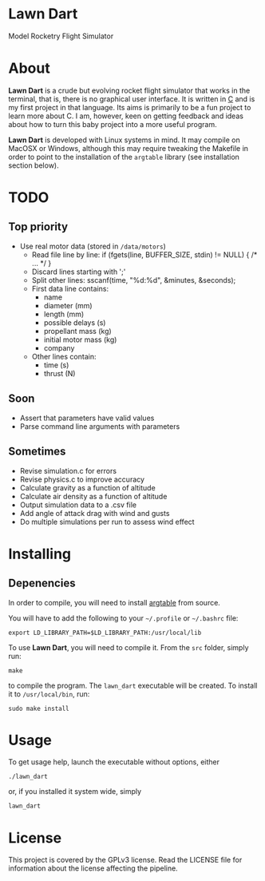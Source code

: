 # Lawn Dart
Model Rocketry Flight Simulator

# About
**Lawn Dart** is a crude but evolving rocket flight simulator that works in the
terminal, that is, there is no graphical user interface. It is written in
[C](http://en.wikipedia.org/wiki/C_\(programming_language\)) and is my first
project in that language. Its aims is primarily to be a fun project to learn
more about C. I am, however, keen on getting feedback and ideas about how to
turn this baby project into a more useful program.

**Lawn Dart** is developed with Linux systems in mind. It may compile on MacOSX
or Windows, although this may require tweaking the Makefile in order to point
to the installation of the `argtable` library (see installation section below).

# TODO
## Top priority
- Use real motor data (stored in `/data/motors`)
  - Read file line by line:
        if (fgets(line, BUFFER_SIZE, stdin) != NULL) {
           /* ... */
        }
  - Discard lines starting with ';'
  - Split other lines:
        sscanf(time, "%d:%d", &minutes, &seconds);
  - First data line contains:
    - name
    - diameter (mm)
    - length (mm)
    - possible delays (s)
    - propellant mass (kg)
    - initial motor mass (kg)
    - company
  - Other lines contain:
    - time (s)
    - thrust (N)

## Soon
- Assert that parameters have valid values
- Parse command line arguments with parameters

## Sometimes
- Revise simulation.c for errors
- Revise physics.c to improve accuracy
- Calculate gravity as a function of altitude
- Calculate air density as a function of altitude
- Output simulation data to a .csv file
- Add angle of attack drag with wind and gusts
- Do multiple simulations per run to assess wind effect

# Installing

## Depenencies
In order to compile, you will need to install
[argtable](http://argtable.sourceforge.net/) from source.

You will have to add the following to your `~/.profile` or `~/.bashrc` file:

```
export LD_LIBRARY_PATH=$LD_LIBRARY_PATH:/usr/local/lib
```

To use **Lawn Dart**, you will need to compile it. From the `src` folder,
simply run:

```
make
```

to compile the program. The `lawn_dart` executable will be
created. To install it to `/usr/local/bin`, run:

```
sudo make install
```

# Usage
To get usage help, launch the executable without options, either

```
./lawn_dart
```

or, if you installed it system wide, simply

```
lawn_dart
```

# License
This project is covered by the GPLv3 license. Read the LICENSE file for
information about the license affecting the pipeline.

